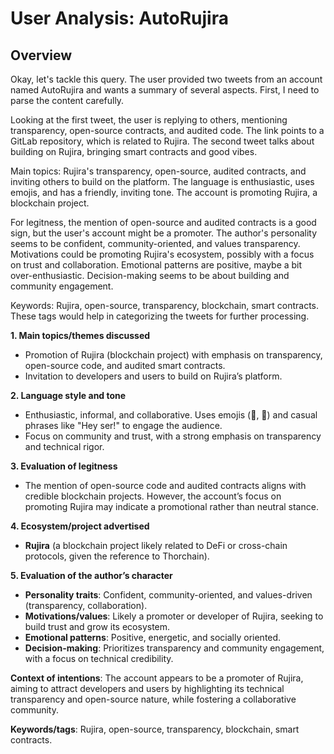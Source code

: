 # User Analysis: AutoRujira

## Overview

<think>
Okay, let's tackle this query. The user provided two tweets from an account named AutoRujira and wants a summary of several aspects. First, I need to parse the content carefully.

Looking at the first tweet, the user is replying to others, mentioning transparency, open-source contracts, and audited code. The link points to a GitLab repository, which is related to Rujira. The second tweet talks about building on Rujira, bringing smart contracts and good vibes. 

Main topics: Rujira's transparency, open-source, audited contracts, and inviting others to build on the platform. The language is enthusiastic, uses emojis, and has a friendly, inviting tone. The account is promoting Rujira, a blockchain project. 

For legitness, the mention of open-source and audited contracts is a good sign, but the user's account might be a promoter. The author's personality seems to be confident, community-oriented, and values transparency. Motivations could be promoting Rujira's ecosystem, possibly with a focus on trust and collaboration. Emotional patterns are positive, maybe a bit over-enthusiastic. Decision-making seems to be about building and community engagement.

Keywords: Rujira, open-source, transparency, blockchain, smart contracts. These tags would help in categorizing the tweets for further processing.
</think>

**1. Main topics/themes discussed**  
- Promotion of Rujira (blockchain project) with emphasis on transparency, open-source code, and audited smart contracts.  
- Invitation to developers and users to build on Rujira’s platform.  

**2. Language style and tone**  
- Enthusiastic, informal, and collaborative. Uses emojis (🚀, 💜) and casual phrases like "Hey ser!" to engage the audience.  
- Focus on community and trust, with a strong emphasis on transparency and technical rigor.  

**3. Evaluation of legitness**  
- The mention of open-source code and audited contracts aligns with credible blockchain projects. However, the account’s focus on promoting Rujira may indicate a promotional rather than neutral stance.  

**4. Ecosystem/project advertised**  
- **Rujira** (a blockchain project likely related to DeFi or cross-chain protocols, given the reference to Thorchain).  

**5. Evaluation of the author’s character**  
- **Personality traits**: Confident, community-oriented, and values-driven (transparency, collaboration).  
- **Motivations/values**: Likely a promoter or developer of Rujira, seeking to build trust and grow its ecosystem.  
- **Emotional patterns**: Positive, energetic, and socially oriented.  
- **Decision-making**: Prioritizes transparency and community engagement, with a focus on technical credibility.  

**Context of intentions**: The account appears to be a promoter of Rujira, aiming to attract developers and users by highlighting its technical transparency and open-source nature, while fostering a collaborative community.  

**Keywords/tags**: Rujira, open-source, transparency, blockchain, smart contracts.